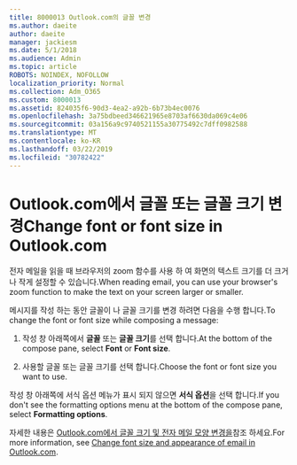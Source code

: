 ```yaml
---
title: 8000013 Outlook.com의 글꼴 변경
ms.author: daeite
author: daeite
manager: jackiesm
ms.date: 5/1/2018
ms.audience: Admin
ms.topic: article
ROBOTS: NOINDEX, NOFOLLOW
localization_priority: Normal
ms.collection: Adm_O365
ms.custom: 8000013
ms.assetid: 824035f6-90d3-4ea2-a92b-6b73b4ec0076
ms.openlocfilehash: 3a75bdbeed346621965e8703af6630da069c4e06
ms.sourcegitcommit: 03a156a9c9740521155a30775492c7dff0982588
ms.translationtype: MT
ms.contentlocale: ko-KR
ms.lasthandoff: 03/22/2019
ms.locfileid: "30782422"
---
```

# <a name="change-font-or-font-size-in-outlookcom"></a><span data-ttu-id="ebcc0-102">Outlook.com에서 글꼴 또는 글꼴 크기 변경</span><span class="sxs-lookup"><span data-stu-id="ebcc0-102">Change font or font size in Outlook.com</span></span>

<span data-ttu-id="ebcc0-103">전자 메일을 읽을 때 브라우저의 zoom 함수를 사용 하 여 화면의 텍스트 크기를 더 크거나 작게 설정할 수 있습니다.</span><span class="sxs-lookup"><span data-stu-id="ebcc0-103">When reading email, you can use your browser's zoom function to make the text on your screen larger or smaller.</span></span>
  
<span data-ttu-id="ebcc0-104">메시지를 작성 하는 동안 글꼴이 나 글꼴 크기를 변경 하려면 다음을 수행 합니다.</span><span class="sxs-lookup"><span data-stu-id="ebcc0-104">To change the font or font size while composing a message:</span></span>
  
1. <span data-ttu-id="ebcc0-105">작성 창 아래쪽에서 **글꼴** 또는 **글꼴 크기**를 선택 합니다.</span><span class="sxs-lookup"><span data-stu-id="ebcc0-105">At the bottom of the compose pane, select **Font** or **Font size**.</span></span>
    
2. <span data-ttu-id="ebcc0-106">사용할 글꼴 또는 글꼴 크기를 선택 합니다.</span><span class="sxs-lookup"><span data-stu-id="ebcc0-106">Choose the font or font size you want to use.</span></span>
    
<span data-ttu-id="ebcc0-107">작성 창 아래쪽에 서식 옵션 메뉴가 표시 되지 않으면 **서식 옵션**을 선택 합니다.</span><span class="sxs-lookup"><span data-stu-id="ebcc0-107">If you don't see the formatting options menu at the bottom of the compose pane, select **Formatting options**.</span></span>
  
<span data-ttu-id="ebcc0-108">자세한 내용은 [Outlook.com에서 글꼴 크기 및 전자 메일 모양 변경을](https://go.microsoft.com/fwlink/p/?linkid=873130)참조 하세요.</span><span class="sxs-lookup"><span data-stu-id="ebcc0-108">For more information, see [Change font size and appearance of email in Outlook.com](https://go.microsoft.com/fwlink/p/?linkid=873130).</span></span>
  

